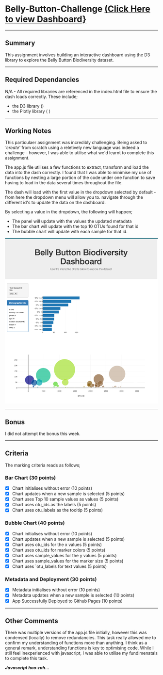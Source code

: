 # Belly-Button-Challenge [(Click Here to view Dashboard}](https://jbrodrick11.github.io/belly-button-challenge/)

---

## Summary

This assignment involves building an interactive dashboard using the D3 library to explore the Belly Button Biodiversity dataset. 

---

## Required Dependancies

N/A - All required libraries are referenced in the index.html file to ensure the dash loads correctly. These include;

  - the D3 library  (<script src="https://d3js.org/d3.v5.min.js"></script>)
  - the Plotly library ( <script src="https://cdn.plot.ly/plotly-latest.min.js"></script>)

---

## Working Notes

This particulaer assignment was incredibly challenging. Being asked to *'create'* from scratch using a reletively new language was indeed a challenge - however, I was able to utilise what we'd learnt to complete this assignment.

The app.js file utilises a few functions to extract, transform and load the data into the dash correctly. I found that I was able to minimise my use of functions by nesting a large portion of the code under one function to save having to load in the data several times throughout the file.

The dash will load with the first value in the dropdown selected by default - from here the dropdown menu will allow you to. navigate through the different id's to update the data on the dashboard. 

By selecting a value in the dropdown, the following will happen;

  - The panel will update with the values the updated metadata
  - The bar chart will update with the top 10 OTUs found for that id
  - The bubble chart will update with each sample for that id. 

![Belly Button Biodiversity Dashboard](Additions/dashboard.png)

---

## Bonus

I did not attempt the bonus this week.

---

## Criteria

The marking criteria reads as follows;
### Bar Chart (30 points)
- [x] Chart initialises without error (10 points)
- [x] Chart updates when a new sample is selected (5 points)
- [x] Chart uses Top 10 sample values as values (5 points)
- [x] Chart uses otu_ids as the labels (5 points)
- [x] Chart uses otu_labels as the tooltip (5 points)

### Bubble Chart (40 points)
- [x] Chart initialises without error (10 points)
- [x] Chart updates when a new sample is selected (5 points)
- [x] Chart uses otu_ids for the x values (5 points)
- [x] Chart uses otu_ids for marker colors (5 points)
- [x] Chart uses sample_values for the y values (5 points)
- [x] Chart uses sample_values for the marker size (5 points)
- [x] Chart uses `otu_labels for text values (5 points)

### Metadata and Deployment (30 points)
- [x] Metadata initialises without error (10 points)
- [x] Metadata updates when a new sample is selected (10 points)
- [x] App Successfully Deployed to Github Pages (10 points)

---

## Other Comments

There was multiple versions of the app.js file initially, however this was condensed (locally) to remove redundancies. This task really allowed me to confirm my understanding of functions more than anything. I think as a general remark, understanding functions is key to optimising code. While I still feel inexperienced with javascript, I was able to utilise my fundimenatals to complete this task. 

***Javascript hoo-rah...***


